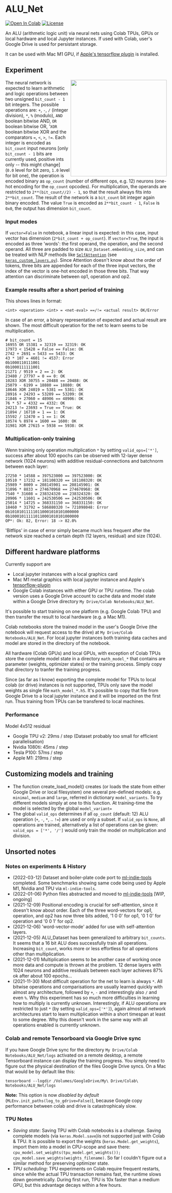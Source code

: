 # ALU_Net

<a href="https://colab.research.google.com/github/domschl/ALU_Net/blob/main/ALU_Net.ipynb" target="_parent"><img src="https://colab.research.google.com/assets/colab-badge.svg" alt="Open In Colab"/></a>
[![License](http://img.shields.io/badge/license-MIT-brightgreen.svg?style=flat)](LICENSE)

An ALU (arithmetic logic unit) via neural nets using Colab TPUs, GPUs or local hardware and local Jupyter instances.
If used with Colab, user's Google Drive is used for persistant storage.

It can be used with Mac M1 GPU, if [Apple's tensorflow plugin](https://developer.apple.com/metal/tensorflow-plugin/) is installed.

## Experiment

<img align="right" width="300" src="https://github.com/domschl/ALU_Net/blob/main/resources/ALU.png">

The neural network is expected to learn arithmetic and logic operations between two unsigned `bit_count - 1` bit integers. The possible operations are: `+`, `-`, `/` (integer division), `*`, `%` (modulo), `AND` boolean bitwise AND, `OR` boolean bitwise OR, '`XOR` boolean bitwise XOR and the comparators `=`, `<`, `>`, `!=`.
Each integer is encoded as `bit_count` input neurons [only `bit_count - 1` bits are currently used, positive ints only -- this might change] (`0.0` level for bit zero, `1.0` level for bit one), the operation is encoded binary as `op_count` (number of different ops, e.g. 12) neurons (one-hot encoding for the `op_count` opcodes). For multiplication, the operands are restricted to `2**(bit_count//2) - 1`, so that the result always fits into `2**bit_count`.
The result of the network is a `bit_count` bit integer again binary encoded. The value `True` is encoded as `2**bit_count - 1`, `False` is `0x0`, the output has dimension `bit_count`.

### Input modes

If `vector=False` in notebook, a linear input is expected: in this case, input vector has dimension (`2*bit_count + op_count`).
If `vector=True`, the input is encoded as three 'words': the first operand, the operation, and the second operand. All three are padded to size `ALU_Dataset.embedding_size`, and can be treated with NLP methods like [`SelfAttention`](https://github.com/domschl/ALU_Net/blob/4a0217353dfe40501e821896737fef3a3e3b1a96/keras_custom_layers.py#L143) (see [`keras_custom_layers.py`](https://github.com/domschl/ALU_Net/blob/main/keras_custom_layers.py)). Since Attention doesn't know about the order of tokens, three bits are appended for each of the three input vectors, the index of the vector is one-hot encoded in those three bits. That way attention can discriminate between op1, operation and op2.

### Example results after a short period of training

This shows lines in format:

```
<int> <operation> <int> = <net-eval> ==/!= <actual result> OK/Error
```

In case of an error, a binary representation of expected and actual result are shown.
The most difficult operation for the net to learn seems to be multiplication.
```
# bit_count = 15
16955 OR 15381 = 32319 == 32319: OK
17973 < 15428 = False == False: OK
2742 + 2691 = 5433 == 5433: OK
43 * 107 = 4601 != 4537: Error
0b1000110111001
0b1000111111001
21271 / 9519 = 2 == 2: OK
23480 / 27797 = 0 == 0: OK
10283 XOR 30755 = 20488 == 20488: OK
25079 - 6199 = 18880 == 18880: OK
18646 XOR 24019 = 5381 == 5381: OK
28916 + 24293 = 53209 == 53209: OK
21846 + 27060 = 48906 == 48906: OK
76 * 57 = 4332 == 4332: OK
24213 != 23693 = True == True: OK
21894 / 16710 = 1 == 1: OK
15592 / 12470 = 1 == 1: OK
10574 % 8974 = 1600 == 1600: OK
31981 XOR 27615 = 5938 == 5938: OK
```

### Multiplication-only training

Wenn training only operation multiplication `*` by setting `valid_ops=['*']`, success after about 100 epochs can be
observed with 12-layer dense network (1024 neurons) with additive residual-connections and batchnorm between each layer:
```
27250 * 14588 = 397523000 == 397523000: OK
10510 * 17232 = 181108320 == 181108320: OK
25989 * 8009 = 208145901 == 208145901: OK
31096 * 8833 = 274670968 == 274670968: OK
7540 * 31608 = 238324320 == 238324320: OK
20906 * 11601 = 242530506 == 242530506: OK
25014 * 14725 = 368331150 == 368331150: OK
18460 * 31792 = 586880320 != 721098048: Error
0b101010111110110001010101000000
0b100010111110110001010101000000
OP*: Ok: 82, Error: 18 -> 82.0%
```
'Bitflips' in case of error simply became much less frequent after the network size reached a certain depth (12 layers, residual) and size (1024).

## Different hardware platforms

Currently support are

- Local jupyter instances with a local graphics card
- Mac M1 metal graphics with local jupyter instance and Apple's [tensorflow-plugin](https://developer.apple.com/metal/tensorflow-plugin/)
- Google Colab instances with either GPU or TPU runtime. The colab version uses a Google Drive account to cache data and model state within a Google Drive directory `My Drive/Colab Notebooks/ALU_Net`.

It's possible to start training on one platform (e.g. Google Colab TPU) and then transfer the result to local hardware (e.g. a Mac M1).

Colab notebooks store the trained model in the user's Google Drive (the notebook will request access to the drive) at `My Drive/Colab Notebooks/ALU_Net`.
For local jupyter instances both training data caches and model are stored in the directory of the notebook.

All hardware (Colab GPUs) and local GPUs, with exception of Colab TPUs store the complete model state in a directory `math_model_*` that contains are parameter (weights, optimizer states) or the training process. Simply copy that directory to tranfer the training progress.

Since (as far as I know) exporting the complete model for TPUs to local colab (or drive) instances is not supported, TPUs only save the model weights as single file `math_model_*.h5`. It's possible to copy that file from Google Drive to a local jupyter instance and it will be imported on the first run. Thus training from TPUs can be transfered to local machines.

### Performance

Model 4x512 residual

* Google TPU v2: 29ms / step    (Dataset probably too small for efficient parallelisation)
* Nvidia 1080ti: 45ms / step
* Tesla P100: 57ms / step
* Apple M1: 219ms / step

## Customizing models and training

* The function create_load_model() creates (or loads the state from either Google Drive or local filesystem) one several pre-defined models: e.g. `minimal`, `medium` and `large`, referred in dictionary `model_variants`. To try different models simply at one to this function. At training-time the model is selected by the global `model_variant=`
* The global `valid_ops` determines if all `op_count` (default: 12) ALU operation (`+`, `-`, `*`, .. `!=`) are used or only a subset. If `valid_ops` is `None`, all operations are trained, alternatively a list of operations can be given: `valid_ops = ['*', '/']` would only train the model on multiplication and division.

## Unsorted notes

### Notes on experiments & History

- (2022-03-12) Dataset and boiler-plate code port to [ml-indie-tools](https://github.com/domschl/ALU_Net) completed. Some benchmarks showing same code
  being used by Apple M1, Nvidia and TPU via `ml-indie-tools`.
- (2022-01-06) Python files abstracted and moved to [ml-indie-tools](https://github.com/domschl/ml-indie-tools) [WIP, ongoing]
- (2021-12-09) Positional encoding is crucial for self-attention, since it doesn't know about order. Each of the three word-vectors for op1, operation, and op2 has now three bits added, '1 0 0' for op1, '0 1 0' for operation and '0 0 1' for op2.
- (2021-12-06) 'word-vector-mode' added for use with self-attention layers.
- (2021-12-05) ALU_Dataset has been generalized to arbitrary `bit_counts`. It seems that a 16 bit ALU does successfully train all operations. Increasing `bit_count`, works more or less effortless for all operations other than multiplication.
- (2021-12-01) Multiplication seems to be another case of working once more data and compute is thrown at the problem. 12 dense layers with 1024 neurons and additive residuals between each layer achieves 87% ok after about 100 epochs...
- (2021-11-30) Most difficult operation for the net to learn is always `*`. All bitwise operations and comparisations are usually learned quickly with almost any architecture, followed by `+`, `-` and interestingly also `/` and even `%`. Why this experiment has so much more difficulties in learning how to multiply is currently unknown. Interestingly, if ALU operations are restricted to just `*` (by setting `valid_ops=['*']`), again almost all network architectures start to learn multiplication within a short timespan at least to some degree. Why this doesn't work in the same way with all operations enabled is currently unknown. 

### Colab and remote Tensorboard via Google Drive sync

If you have Google Drive sync for the directory `My Drive/Colab Notebooks/ALU_Net/logs` activated on a remote desktop, a remote Tensorboard instance can display the training progress. You simply need to figure out the physical destination of the files Google Drive syncs. On a Mac that would be by default like this:

```
tensorboard --logdir /Volumes/GoogleDrive/My\ Drive/Colab\ Notebooks/ALU_Net/logs
```

__Note:__ This option is now _disabled by default_ (`MLEnv.init_paths(log_to_gdrive=False)`), because Google copy performance between colab and drive is catastrophicaly slow.

### TPU Notes

- *Saving state*: Saving TPU with Colab notebooks is a challenge. Saving complete models (via `keras.Model.save`)is not supported just with Colab & TPU. It is possible to export the weights (`keras.Model.get_weights`), import them into a model in CPU-scope and save there: `cpu_model.set_weights(tpu_model.get_weights()); cpu_model.save_weights(weights_filename)`. So far I couldn't figure out a similar method for preserving optimizer state.
- *TPU scheduling*: TPU experiments on Colab require frequent restarts, since while the actual TPU transaction remains fast, the runtime slows down geometrically. During first run, TPU is 10x faster than a medium GPU, but this advantage decays within a few hours.
